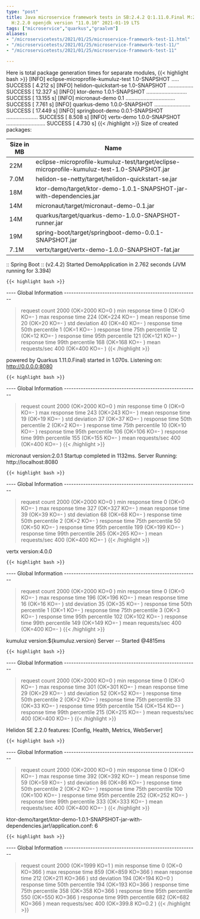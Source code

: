 ```yaml
---
type: "post"
title: Java microservice framework tests in SB:2.4.2 Q:1.11.0.Final M:2.3.0 V:4.0.0
  H:2.2.0 openjdk version "11.0.10" 2021-01-19 LTS
tags: ["microservice","quarkus","graalvm"]
aliases:
- "/microservicetests/2021/01/25/microservice-framework-test-11.html"
- "/microservicetests/2021/01/25/microservice-framework-test-11/"
- "/microservicetests/2021/01/25/microservice-framework-test-11"

---
```

 
Here is total package generation times for separate modules,
{{< highlight bash >}}
[INFO] eclipse-microprofile-kumuluz-test 1.0-SNAPSHOT ..... SUCCESS [  4.212 s]
[INFO] helidon-quickstart-se 1.0-SNAPSHOT ................. SUCCESS [ 12.327 s]
[INFO] ktor-demo 1.0.1-SNAPSHOT ........................... SUCCESS [ 13.155 s]
[INFO] micronaut-demo 0.1 ................................. SUCCESS [  7.761 s]
[INFO] quarkus-demo 1.0.0-SNAPSHOT ........................ SUCCESS [ 17.449 s]
[INFO] springboot-demo 0.0.1-SNAPSHOT ..................... SUCCESS [  8.508 s]
[INFO] vertx-demo 1.0.0-SNAPSHOT .......................... SUCCESS [  4.730 s]
{{< /highlight >}}
Size of created packages:

| Size in MB |  Name |
|------------|-------|
| 22M | eclipse-microprofile-kumuluz-test/target/eclipse-microprofile-kumuluz-test-1.0-SNAPSHOT.jar |
| 7.0M | helidon-se-netty/target/helidon-quickstart-se.jar |
| 18M | ktor-demo/target/ktor-demo-1.0.1-SNAPSHOT-jar-with-dependencies.jar |
| 14M | micronaut/target/micronaut-demo-0.1.jar |
| 14M | quarkus/target/quarkus-demo-1.0.0-SNAPSHOT-runner.jar |
| 19M | spring-boot/target/springboot-demo-0.0.1-SNAPSHOT.jar |
| 7.1M | vertx/target/vertx-demo-1.0.0-SNAPSHOT-fat.jar |


:: Spring Boot :: (v2.4.2) Started DemoApplication in 2.762 seconds (JVM running for 3.394)

    {{< highlight bash >}}
---- Global Information --------------------------------------------------------
> request count                                       2000 (OK=2000   KO=0     )
> min response time                                      0 (OK=0      KO=-     )
> max response time                                    224 (OK=224    KO=-     )
> mean response time                                    20 (OK=20     KO=-     )
> std deviation                                         40 (OK=40     KO=-     )
> response time 50th percentile                          1 (OK=1      KO=-     )
> response time 75th percentile                         12 (OK=12     KO=-     )
> response time 95th percentile                        121 (OK=121    KO=-     )
> response time 99th percentile                        168 (OK=168    KO=-     )
> mean requests/sec                                    400 (OK=400    KO=-     )
{{< /highlight >}}

powered by Quarkus 1.11.0.Final) started in 1.070s. Listening on: http://0.0.0.0:8080

    {{< highlight bash >}}
---- Global Information --------------------------------------------------------
> request count                                       2000 (OK=2000   KO=0     )
> min response time                                      0 (OK=0      KO=-     )
> max response time                                    243 (OK=243    KO=-     )
> mean response time                                    19 (OK=19     KO=-     )
> std deviation                                         37 (OK=37     KO=-     )
> response time 50th percentile                          2 (OK=2      KO=-     )
> response time 75th percentile                         10 (OK=10     KO=-     )
> response time 95th percentile                        106 (OK=106    KO=-     )
> response time 99th percentile                        155 (OK=155    KO=-     )
> mean requests/sec                                    400 (OK=400    KO=-     )
{{< /highlight >}}

micronaut version:2.0.1 Startup completed in 1132ms. Server Running: http://localhost:8080

    {{< highlight bash >}}
---- Global Information --------------------------------------------------------
> request count                                       2000 (OK=2000   KO=0     )
> min response time                                      0 (OK=0      KO=-     )
> max response time                                    327 (OK=327    KO=-     )
> mean response time                                    39 (OK=39     KO=-     )
> std deviation                                         68 (OK=68     KO=-     )
> response time 50th percentile                          2 (OK=2      KO=-     )
> response time 75th percentile                         50 (OK=50     KO=-     )
> response time 95th percentile                        199 (OK=199    KO=-     )
> response time 99th percentile                        265 (OK=265    KO=-     )
> mean requests/sec                                    400 (OK=400    KO=-     )
{{< /highlight >}}

vertx version:4.0.0

    {{< highlight bash >}}
---- Global Information --------------------------------------------------------
> request count                                       2000 (OK=2000   KO=0     )
> min response time                                      0 (OK=0      KO=-     )
> max response time                                    196 (OK=196    KO=-     )
> mean response time                                    16 (OK=16     KO=-     )
> std deviation                                         35 (OK=35     KO=-     )
> response time 50th percentile                          1 (OK=1      KO=-     )
> response time 75th percentile                          3 (OK=3      KO=-     )
> response time 95th percentile                        102 (OK=102    KO=-     )
> response time 99th percentile                        149 (OK=149    KO=-     )
> mean requests/sec                                    400 (OK=400    KO=-     )
{{< /highlight >}}

kumuluz version:${kumuluz.version} Server -- Started @4815ms

    {{< highlight bash >}}
---- Global Information --------------------------------------------------------
> request count                                       2000 (OK=2000   KO=0     )
> min response time                                      0 (OK=0      KO=-     )
> max response time                                    301 (OK=301    KO=-     )
> mean response time                                    29 (OK=29     KO=-     )
> std deviation                                         52 (OK=52     KO=-     )
> response time 50th percentile                          2 (OK=2      KO=-     )
> response time 75th percentile                         33 (OK=33     KO=-     )
> response time 95th percentile                        154 (OK=154    KO=-     )
> response time 99th percentile                        215 (OK=215    KO=-     )
> mean requests/sec                                    400 (OK=400    KO=-     )
{{< /highlight >}}

Helidon SE 2.2.0 features: [Config, Health, Metrics, WebServer]

    {{< highlight bash >}}
---- Global Information --------------------------------------------------------
> request count                                       2000 (OK=2000   KO=0     )
> min response time                                      0 (OK=0      KO=-     )
> max response time                                    392 (OK=392    KO=-     )
> mean response time                                    59 (OK=59     KO=-     )
> std deviation                                         86 (OK=86     KO=-     )
> response time 50th percentile                          2 (OK=2      KO=-     )
> response time 75th percentile                        100 (OK=100    KO=-     )
> response time 95th percentile                        252 (OK=252    KO=-     )
> response time 99th percentile                        333 (OK=333    KO=-     )
> mean requests/sec                                    400 (OK=400    KO=-     )
{{< /highlight >}}

ktor-demo/target/ktor-demo-1.0.1-SNAPSHOT-jar-with-dependencies.jar!/application.conf: 6

    {{< highlight bash >}}
---- Global Information --------------------------------------------------------
> request count                                       2000 (OK=1999   KO=1     )
> min response time                                      0 (OK=0      KO=366   )
> max response time                                    859 (OK=859    KO=366   )
> mean response time                                   212 (OK=211    KO=366   )
> std deviation                                        194 (OK=194    KO=0     )
> response time 50th percentile                        194 (OK=193    KO=366   )
> response time 75th percentile                        358 (OK=358    KO=366   )
> response time 95th percentile                        550 (OK=550    KO=366   )
> response time 99th percentile                        682 (OK=682    KO=366   )
> mean requests/sec                                    400 (OK=399.8  KO=0.2   )
{{< /highlight >}}
